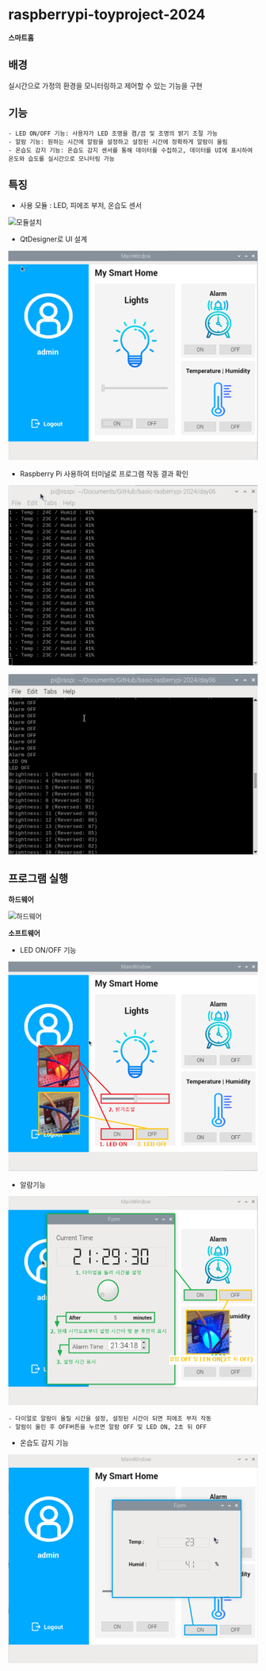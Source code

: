 # raspberrypi-toyproject-2024

**스마트홈**

## 배경
실시간으로 가정의 환경을 모니터링하고 제어할 수 있는 기능을 구현

## 기능
    - LED ON/OFF 기능: 사용자가 LED 조명을 켬/끔 및 조명의 밝기 조절 가능
    - 알람 기능: 원하는 시간에 알람을 설정하고 설정된 시간에 정확하게 알람이 울림
    - 온습도 감지 기능: 온습도 감지 센서를 통해 데이터를 수집하고, 데이터를 UI에 표시하여 온도와 습도를 실시간으로 모니터링 가능

## 특징
- 사용 모듈 : LED, 피에조 부저, 온습도 센서

![모듈설치](https://raw.githubusercontent.com/LEUNSU/raspberrypi-toyproject-2024/main/images/rb013.png)

- QtDesigner로 UI 설계 

![UI화면](https://raw.githubusercontent.com/LEUNSU/raspberrypi-toyproject-2024/main/images/rb001.png)

- Raspberry Pi 사용하여 터미널로 프로그램 작동 결과 확인

![작동 결과](https://raw.githubusercontent.com/LEUNSU/raspberrypi-toyproject-2024/main/images/rb004.png)

![작동 결과](https://raw.githubusercontent.com/LEUNSU/raspberrypi-toyproject-2024/main/images/rb006.png)


## 프로그램 실행

**하드웨어**

![하드웨어](https://raw.githubusercontent.com/LEUNSU/raspberrypi-toyproject-2024/main/images/rb010.png)

**소프트웨어**

- LED ON/OFF 기능

![LED기능](https://raw.githubusercontent.com/LEUNSU/raspberrypi-toyproject-2024/main/images/rb007.png)

- 알람기능

![알람기능](https://raw.githubusercontent.com/LEUNSU/raspberrypi-toyproject-2024/main/images/rb002.png)

    - 다이얼로 알람이 울릴 시간을 설정, 설정된 시간이 되면 피에조 부저 작동
    - 알람이 울린 후 OFF버튼을 누르면 알람 OFF 및 LED ON, 2초 뒤 OFF

- 온습도 감지 기능

![온습도기능](https://raw.githubusercontent.com/LEUNSU/raspberrypi-toyproject-2024/main/images/rb003.png)






